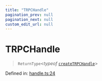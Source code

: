 ```yaml
---
title: "TRPCHandle"
pagination_prev: null
pagination_next: null
custom_edit_url: null
---
```


# TRPCHandle

> `ReturnType`<*typeof* [`createTRPCHandle`](../functions/createTRPCHandle.md)\>

Defined in:  [handle.ts:24](https://github.com/bevm0/trpc-svelte-toolbox/blob/f50ca1f/packages/trpc-sveltekit/src/handle.ts#L24)
